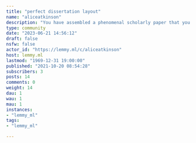 ```yaml
---
title: "perfect dissertation layout" 
name: "aliceatkinson"
description: "You have assembled a phenomenal scholarly paper that you think will handily acquire you an A+. In any case, to your failure, you found that your teacher has given you a B+. Well and you need to make a [thesis statement maker](https://myassignmenthelp.com/thesis-statement-maker.html) for your paper, then, at that point, MyAssignmenthelp.com got the answer for you as our postulation proclamation creator instrument. We have been offering our surprising History contextual investigation help benefits effectively for longer than 10 years at this point. Along these lines, you can place your confidence in our administrations to direct you in the correct way. Your prosperity is ensured when you request assist with your set of experiences contextual investigation. Those sections might incorporate Excellence items, Grooming items, Health Care items, Fabric and Home Care items, Baby care items and Feminine and Family Care items. what's more Is it accurate to say that you are feeling overpowered while chipping away at a complicated [history case study](https://myassignmenthelp.com/case-study/history-case-study.html) theme? Shut down your battle with the History contextual analysis help administration from MyAssignmenthelp.com. Our scholarly help will dispense with every one of your interests and assist you with getting passing marks in class.In case you are searching for somebody dependable who can assist you with your [Microsoft case study](https://myassignmenthelp.com/case-study/microsoft-case-study-swot-analysis.html), then, at that point, you can end your inquiry here! MyAssignmenthelp.com is the ideal spot for you where our group of experienced Microsoft contextual investigation essayists is adequately qualified to draft an all around broke down Microsoft contextual analysis arrangement. With our Microsoft pestle examination help, each understudy can undoubtedly dazzle the teachers, along these lines scoring higher and better scholarly grades.At MyAssignmenthelp.com, we have a group of specialists who assists you with settling complex article subjects while putting more weight on the best fundamental things for [Five Essentials Of Essay Writing](https://myassignmenthelp.com/essay-help/5-essentials-of-essay-writing.html). In case you don't know about the principal basics of exposition composing or are battling to deliver faultless article paper, we can assist you with submitting surprising substance. Above all, let us listen for a minute the best fundamental things for paper composing guide are.[Best Buy Case Study help](https://myassignmenthelp.com/case-study/best-buy-case-study.html) is the biggest retailer of shopper gadgets in the United States, as indicated by the NPD Group. Worldwide, it has around 4,000 stores and records for 19% of the US market. Client centricity is the way Best Buy separates itself from its rivals, instead of a low-value methodology. Nerd Squad, Napster, Speakeasy, Magnolia Audio Video, Pacific Sales, the Carphone Warehouse, and Future Shop are among the retail locations in its portfolio. Despite its great development and accomplishment in catching distinctive buyer gatherings, Best Buy is still facing huge physical adversaries like Wal-Mart. Web based business stores like Amazon and eBay are a danger to Best Buy since purchasers are progressively exploring items on the web and looking at the least cost conceivable. Furthermore, the organization has been feeling the squeeze because of the financial slump and expanded rivalry Picture this.MyAssignmenthelp.com is one of the main scholarly arrangement suppliers on the web at this moment. Here, you can track down various qualified specialists to assist you with your peace promotion tasks. Truth be told, assuming you need a [Conflict management assignment help](https://myassignmenthelp.com/assignment-help/Conflict_management_assignment_help.html) peace making task inside the cutoff time, this is the best spot to get that sort of help.It was established in the year 1837 in the long stretch of October on 31st. The Proctor and Gamble organization (P&G) is notable and particular for it s wide scope of item particularly in the scope of individual wellbeing or purchaser wellbeing, and individual consideration and cleanliness items. All the different kind of close to home wellbeing/customer wellbeing, and individual consideration and cleanliness items are coordinated and sorted into different sections.The [Procter And Gamble](https://myassignmenthelp.com/business/procter-and-gamble.html)? Company (P&G) is an American based global buyer products fabricating enterprise. The Proctor and Gamble (P&G) organization have the base camp in the midtown Cincinnati, Ohio, United States of America. The Proctor and Gamble (P&G) organization were established by an English individual name William Procter and an Irish American individual named James Gamble.![](https://lemmy.ml/pictrs/image/f0KeMtMTnk.png)![](https://lemmy.ml/pictrs/image/FYUvnIhUCJ.png)![](https://lemmy.ml/pictrs/image/nKEb6DKjN4.png![](https://lemmy.ml/pictrs/image/3U5rTATgN7.png![](https://lemmy.ml/pictrs/image/cQi8BQC1uw.png)![](https://lemmy.ml/pictrs/image/zoOhUHjv1p.png)"
type: community
date: "2023-06-21 14:56:12"
draft: false
nsfw: false
actor_id: "https://lemmy.ml/c/aliceatkinson"
host: lemmy.ml
lastmod: "1969-12-31 19:00:00"
published: "2021-10-20 08:54:28"
subscribers: 3
posts: 14
comments: 0
weight: 14
dau: 1
wau: 1
mau: 1
instances:
- "lemmy_ml"
tags: 
- "lemmy_ml"

---
```

